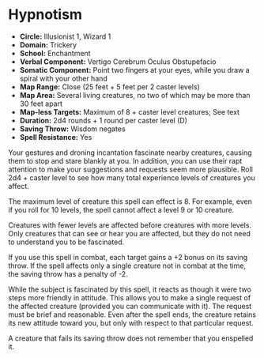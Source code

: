 # Hypnotism

- **Circle:** Illusionist 1, Wizard 1
- **Domain:** Trickery
- **School:** Enchantment
- **Verbal Component:** Vertigo Cerebrum Oculus Obstupefacio
- **Somatic Component:** Point two fingers at your eyes, while you draw a spiral with your other hand
- **Map Range:** Close (25 feet + 5 feet per 2 caster levels)
- **Map Area:** Several living creatures, no two of which may be more than 30 feet apart
- **Map-less Targets:** Maximum of 8 + caster level creatures; See text
- **Duration:** 2d4 rounds + 1 round per caster level (D)
- **Saving Throw:** Wisdom negates
- **Spell Resistance:** Yes

Your gestures and droning incantation fascinate nearby creatures, causing them to stop and stare blankly at you. In addition, you can use their rapt attention to make your suggestions and requests seem more plausible. Roll 2d4 + caster level to see how many total experience levels of creatures you affect.

The maximum level of creature this spell can effect is 8. For example, even if you roll for 10 levels, the spell cannot affect a level 9 or 10 creature.

Creatures with fewer levels are affected before creatures with more levels. Only creatures that can see or hear you are affected, but they do not need to understand you to be fascinated.

If you use this spell in combat, each target gains a +2 bonus on its saving throw. If the spell affects only a single creature not in combat at the time, the saving throw has a penalty of -2.

While the subject is fascinated by this spell, it reacts as though it were two steps more friendly in attitude. This allows you to make a single request of the affected creature (provided you can communicate with it). The request must be brief and reasonable. Even after the spell ends, the creature retains its new attitude toward you, but only with respect to that particular request.

A creature that fails its saving throw does not remember that you enspelled it.
